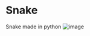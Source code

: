 # Snake
Snake made in python
![image](https://user-images.githubusercontent.com/104742069/172013641-b8d6a7e6-44c9-496c-9c32-ecf2521a84d2.png)

